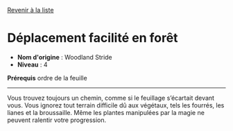[Revenir à la liste](..)

# Déplacement facilité en forêt

 * **Nom d'origine** : Woodland Stride
 * **Niveau** : 4


<p><strong>Prérequis</strong> ordre de la feuille</p>
<hr>
<p>Vous trouvez toujours un chemin, comme si le feuillage s’écartait devant vous. Vous ignorez tout terrain difficile dû aux végétaux, tels les fourrés, les lianes et la broussaille. Même les plantes manipulées par la magie ne peuvent ralentir votre progression.</p>